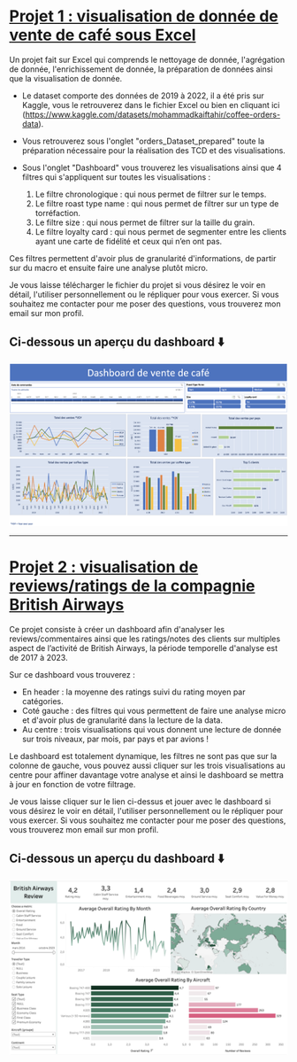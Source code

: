 # [Projet 1 : visualisation de donnée de vente de café sous Excel](https://github.com/yourikabala/Youri_DataAnalysis_projects/blob/main/Projects/coffeeOrdersData_Excel_dataviz_preparation_cleaning_project_YouriKABALA.xlsx)

Un projet fait sur Excel qui comprends le nettoyage de donnée, l'agrégation de donnée, l'enrichissement de donnée, la préparation de données ainsi que la visualisation de donnée.

* Le dataset comporte des données de 2019 à 2022, il a été pris sur Kaggle, vous le retrouverez dans le fichier Excel ou bien en cliquant ici (https://www.kaggle.com/datasets/mohammadkaiftahir/coffee-orders-data).
* Vous retrouverez sous l'onglet "orders_Dataset_prepared" toute la préparation nécessaire pour la réalisation des TCD et des visualisations.
* Sous l'onglet "Dashboard" vous trouverez les visualisations ainsi que 4 filtres qui s'appliquent sur toutes les visualisations :
  
  1. Le filtre chronologique : qui nous permet de filtrer sur le temps.
  2. Le filtre roast type name : qui nous permet de filtrer sur un type de torréfaction.
  3. Le filtre size : qui nous permet de filtrer sur la taille du grain.
  4. Le filtre loyalty card : qui nous permet de segmenter entre les clients ayant une carte de fidélité et ceux qui n’en ont pas.
 
Ces filtres permettent d'avoir plus de granularité d'informations, de partir sur du macro et ensuite faire une analyse plutôt micro.

Je vous laisse télécharger le fichier du projet si vous désirez le voir en détail, l'utiliser personnellement ou le répliquer pour vous exercer.
Si vous souhaitez me contacter pour me poser des questions, vous trouverez mon email sur mon profil.

## Ci-dessous un aperçu du dashboard ⬇️ 
![](Image/Dashboard_Excel)


---

# [Projet 2 : visualisation de reviews/ratings de la compagnie British Airways](https://public.tableau.com/app/profile/youri8745/viz/Youri_kabala_British_Airways_review/Dashboard)

Ce projet consiste à créer un dashboard afin d'analyser les reviews/commentaires ainsi que les ratings/notes des clients sur multiples aspect de l’activité de British Airways, la période temporelle d'analyse est de 2017 à 2023.

Sur ce dashboard vous trouverez :

* En header : la moyenne des ratings suivi du rating moyen par catégories.
* Coté gauche : des filtres qui vous permettent de faire une analyse micro et d'avoir plus de granularité dans la lecture de la data.
* Au centre : trois visualisations qui vous donnent une lecture de donnée sur trois niveaux, par mois, par pays et par avions !

Le dashboard est totalement dynamique, les filtres ne sont pas que sur la colonne de gauche, vous pouvez aussi cliquer sur les trois visualisations au centre pour affiner davantage votre analyse et ainsi le dashboard se mettra à jour en fonction de votre filtrage. 

Je vous laisse cliquer sur le lien ci-dessus et jouer avec le dashboard si vous désirez le voir en détail, l'utiliser personnellement ou le répliquer pour vous exercer.
Si vous souhaitez me contacter pour me poser des questions, vous trouverez mon email sur mon profil.

## Ci-dessous un aperçu du dashboard ⬇️ 
![](Image/Dashboard_Tableau)


  
